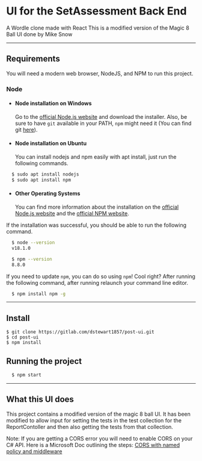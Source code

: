 # UI for the SetAssessment Back End

A Wordle clone made with React
This is a modified version of the Magic 8 Ball UI done by Mike Snow

---

## Requirements

You will need a modern web browser, NodeJS, and NPM to run this project.

### Node

- #### Node installation on Windows

   Go to the [official Node.js website](https://nodejs.org/) and download the installer.
Also, be sure to have `git` available in your PATH, `npm` might need it (You can find git [here](https://git-scm.com/)).

- #### Node installation on Ubuntu

  You can install nodejs and npm easily with apt install, just run the following commands.

```bash
  $ sudo apt install nodejs
  $ sudo apt install npm
```

- #### Other Operating Systems
  
  You can find more information about the installation on the [official Node.js website](https://nodejs.org/) and the [official NPM website](https://npmjs.org/).

If the installation was successful, you should be able to run the following command.

```bash
  $ node --version
  v18.1.0

  $ npm --version
  8.8.0
```

If you need to update `npm`, you can do so using `npm`! Cool right? After running the following command, after running relaunch your command line editor.

```bash
  $ npm install npm -g
```

---

## Install

    $ git clone https://gitlab.com/dstewart1857/post-ui.git
    $ cd post-ui
    $ npm install

## Running the project

```bash
  $ npm start
```

---

## What this UI does

This project contains a modified version of the magic 8 ball UI. It has been modified to allow input for setting the tests in the test collection for the ReportContoller and then also getting the tests from that collection.

Note: If you are getting a CORS error you will need to enable CORS on your C# API. Here is a Microsoft Doc outlining the steps: [CORS with named policy and middleware](https://docs.microsoft.com/en-us/aspnet/core/security/cors?view=aspnetcore-6.0)
